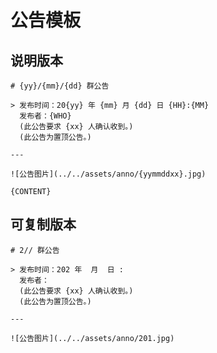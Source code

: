 # 公告模板

## 说明版本

```
# {yy}/{mm}/{dd} 群公告

> 发布时间：20{yy} 年 {mm} 月 {dd} 日 {HH}:{MM}  
  发布者：{WHO}  
  (此公告要求 {xx} 人确认收到。)  
  (此公告为置顶公告。)

---

![公告图片](../../assets/anno/{yymmddxx}.jpg)

{CONTENT}

```

## 可复制版本

```
# 2// 群公告

> 发布时间：202 年  月  日 :  
  发布者：  
  (此公告要求 {xx} 人确认收到。)  
  (此公告为置顶公告。)

---

![公告图片](../../assets/anno/201.jpg)



```

<!-- markdownlint-disable-file MD040 -->
